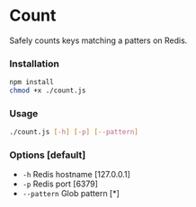 # Count

Safely counts keys matching a patters on Redis.

### Installation

```bash
npm install
chmod +x ./count.js
```

### Usage

```bash
./count.js [-h] [-p] [--pattern]
```

### Options [default]
* `-h` Redis hostname [127.0.0.1]
* `-p` Redis port [6379]
* `--pattern` Glob pattern [\*]
